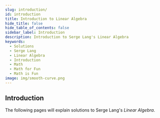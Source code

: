 ```yaml
---
slug: introduction/
id: introduction
title: Introduction to Linear Algebra
hide_title: false
hide_table_of_contents: false
sidebar_label: Introduction
description: Introduction to Serge Lang's Linear Algebra
keywords:
  - Solutions
  - Serge Lang
  - Linear Algebra
  - Introduction
  - Math
  - Math for Fun
  - Math is Fun
image: img/smooth-curve.png
---
```


## Introduction

The following pages will explain solutions to Serge Lang's _Linear Algebra_.
